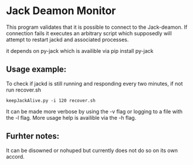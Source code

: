Jack Deamon Monitor
===================

This program validates that it is possible to connect to the Jack-deamon. If connection fails it executes an arbitrary script which supposedly will attempt to restart jackd and associated processes.

it depends on py-jack which is availible via
	pip install py-jack

Usage example:
--------------
To check if jackd is still running and responding every two minutes, if not run recover.sh

	keepJackAlive.py -i 120 recover.sh

It can be made more verbose by using the -v flag or logging to a file with the -l flag. More usage help is availible via the -h flag.

Furhter notes:
--------------
It can be disowned or nohuped but currently does not do so on its own accord.
